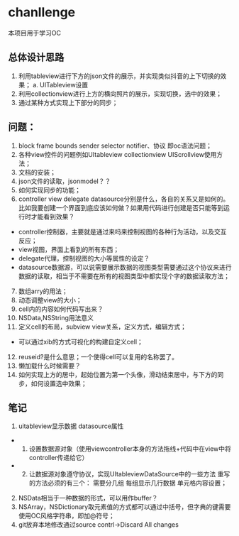 # chanllenge

本项目用于学习OC
## 总体设计思路
1. 利用tableview进行下方的json文件的展示，并实现类似抖音的上下切换的效果；
    a. UITableview设置
2. 利用collectionview进行上方的横向照片的展示，实现切换，选中的效果；
3. 通过某种方式实现上下部分的同步；

## 问题：
1. block frame bounds sender selector notifier、协议 即oc语法问题；
2. 各种view控件的问题例如UItableview collectionview UIScrollview使用方法；
3. 文档的安装；
4. json文件的读取，jsonmodel？？
5. 如何实现同步的功能； 
6. controller view delegate datasource分别是什么，各自的关系又是如何的。比如我要创建一个界面到底应该如何做？如果用代码进行创建是否只能等到运行时才能看到效果？
- controller控制器，主要就是通过来吗来控制视图的各种行为活动，以及交互反应；
- view视图，界面上看到的所有东西；
- delegate代理，控制视图的大小等属性的设定？
- datasource数据源，可以说需要展示数据的视图类型需要通过这个协议来进行数据的读取，相当于不需要在所有的视图类型中都实现个字的数据读取方法；
7. 数组arry的用法；
8. 动态调整view的大小；
9. cell内的内容如何代码写出来？
10. NSData,NSString用法意义
11. 定义cell的布局，subview view关系，定义方式，编辑方式；
- 可以通过xib的方式可视化的构建自定义cell；
12. reuseid?是什么意思；一个使得cell可以复用的名称罢了。
13. 懒加载什么时候需要？
14. 如何实现上方的居中，起始位置为第一个头像，滑动结束居中，与下方的同步，如何设置选中效果；


## 笔记
1. uitableview显示数据 datasource属性
- 1. 设置数据源对象（使用viewcontroller本身的方法拖线+代码中在view中将controller传递给它） 
- 2. 让数据源对象遵守协议，实现UItableviewDataSource中的一些方法
重写的方法必须的有三个：
需要分几组
每组显示几行数据
单元格内容设置；

2. NSData相当于一种数据的形式，可以用作buffer？
3. NSArray，NSDictionary取元素值的方式都可以通过中括号，但字典的键需要使用OC风格字符串，即加@符号；
4. git放弃本地修改通过source contrl->Discard All changes

